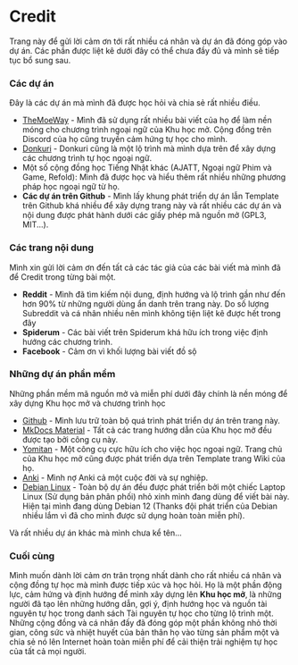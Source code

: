 # Credit

Trang này để gửi lời cảm ơn tới rất nhiều cá nhân và dự án đã đóng góp vào dự án. Các phần được liệt kê dưới đây có thể chưa đầy đủ và mình sẽ tiếp tục bổ sung sau.

### Các dự án 
Đây là các dự án mà mình đã được học hỏi và chia sẻ rất nhiều điều.

- [TheMoeWay](http://learnjapanese.moe/) - Mình đã sử dụng rất nhiều bài viết của họ để làm nền móng cho chương trình ngoại ngữ của Khu học mở. Cộng đồng trên Discord của họ cũng truyền cảm hứng tự học cho mình.
- [Donkuri](https://donkuri.github.io/learn-japanese/) - Donkuri cũng là một lộ trình mà mình dựa trên để xây dựng các chương trình tự học ngoại ngữ.
- Một số cộng đồng học Tiếng Nhật khác (AJATT, Ngoại ngữ Phim và Game, Refold): Mình đã được học và hiểu thêm rất nhiều những phương pháp học ngoại ngữ từ họ.
- **Các dự án trên Github** - Mình lấy khung phát triển dự án lẫn Template trên Github khá nhiều để xây dựng trang này và rất nhiều các dự án và nội dung được phát hành dưới các giấy phép mã nguồn mở (GPL3, MIT...).  

### Các trang nội dung
Mình xin gửi lời cảm ơn đến tất cả các tác giả của các bài viết mà mình đã để Credit trong từng bài một.

- **Reddit** - Mình đã tìm kiếm nội dung, định hướng và lộ trình gần như đến hơn 90% từ những người dùng ẩn danh trên trang này. Do số lượng Subreddit và cá nhân nhiều nên mình không tiện liệt kê được hết trong đây
- **Spiderum** - Các bài viết trên Spiderum khá hữu ích trong việc định hướng các chương trình.
- **Facebook** - Cảm ơn vì khối lượng bài viết đồ sộ

### Những dự án phần mềm
Những phần mềm mã nguồn mở và miễn phí dưới đây chính là nền móng để xây dựng Khu học mở và chương trình học

- [Github](https://github.com/) - Mình lưu trữ toàn bộ quá trình phát triển dự án trên trang này.
- [MkDocs Material](https://squidfunk.github.io/mkdocs-material/) - Tất cả các trang hướng dẫn của Khu học mở đều được tạo bởi công cụ này. 
- [Yomitan](https://yomitan.wiki/) - Một công cụ cực hữu ích cho việc học ngoại ngữ. Trang chủ của Khu học mở cũng được phát triển dựa trên Template trang Wiki của họ.
- [Anki](https://apps.ankiweb.net/) - Mình nợ Anki cả một cuộc đời và sự nghiệp.
- [Debian Linux](https://www.debian.org/) - Toàn bộ dự án đều được phát triển bởi một chiếc Laptop Linux (Sử dụng bản phân phối) nhỏ xinh mình đang dùng để viết bài này. Hiện tại mình đang dùng Debian 12 (Thanks đội phát triển của Debian nhiều lắm vì đã cho mình được sử dụng hoàn toàn miễn phí).

Và rất nhiều dự án khác mà mình chưa kể tên...

### Cuối cùng

Mình muốn dành lời cảm ơn trân trọng nhất dành cho rất nhiều cá nhân và cộng đồng tự học mà mình được tiếp xúc và học hỏi. Họ là một phần động lực, cảm hứng và định hướng để mình xây dựng lên **Khu học mở**, là những người đã tạo lên những hướng dẫn, gợi ý, định hướng học và nguồn tài nguyên tự học trong danh sách Tài nguyên tự học cho từng lộ trình một. Những cộng đồng và cá nhân đấy đã đóng góp một phần không nhỏ thời gian, công sức và nhiệt huyết của bản thân họ vào từng sản phẩm một và chia sẻ nó lên Internet hoàn toàn miễn phí để cải thiện trải nghiệm tự học của tất cả mọi người.